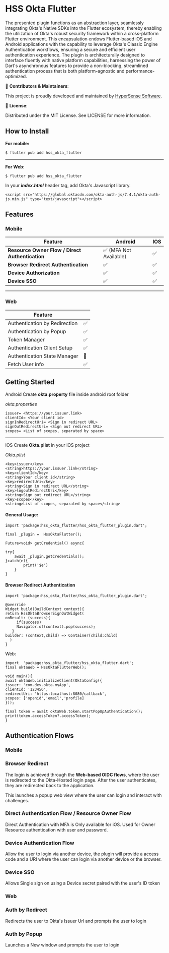 

# HSS Okta Flutter

The presented plugin functions as an abstraction layer, seamlessly integrating Okta's Native SDKs into the Flutter ecosystem, thereby enabling the utilization of Okta's robust security framework within a cross-platform Flutter environment. This encapsulation endows Flutter-based iOS and Android applications with the capability to leverage Okta's Classic Engine Authentication workflows, ensuring a secure and efficient user authentication experience. The plugin is architecturally designed to interface fluently with native platform capabilities, harnessing the power of Dart's asynchronous features to provide a non-blocking, streamlined authentication process that is both platform-agnostic and performance-optimized.

🤝 **Contributors & Maintainers**:

This project is proudly developed and maintained by [HyperSense Software](https://hypersense-software.com/).

📄 **License**:

Distributed under the MIT License. See LICENSE for more information.


## How to Install

**For mobile:**

    $ flutter pub add hss_okta_flutter
---
**For Web:**

    $ flutter pub add hss_okta_flutter
In your ***index.html*** header tag, add Okta's Javascript library.

    <script src="https://global.oktacdn.com/okta-auth-js/7.4.1/okta-auth-js.min.js" type="text/javascript"></script>


## Features

### Mobile
Feature | Android | IOS |
|--|--|--|
|**Resource Owner Flow / Direct Authentication**| ✅ (MFA Not Available)| ✅ |
|**Browser Redirect Authentication**|✅|✅|
|**Device Authorization**|✅|✅|
|**Device SSO**|✅|✅|
---
  ### Web
  
|Feature  |  |
|--|--|
|Authentication by Redirection|✅|
|Authentication by Popup|✅|
|Token Manager|✅|
|Authentication Client Setup|✅|
|Authentication State Manager|🚧|
|Fetch User info|✅|

  

## Getting Started
Android
Create **okta.property** file inside android root folder

*okta.properties*

    issuer= <https://your.issuer.link>
    clientId= <Your client id>
    signInRedirectUri= <Sign in redirect URL>
    signOutRedirectUri= <Sign out redirect URL>
    scopes= <List of scopes, separated by space>
---
IOS
Create **Okta.plist** in your iOS project

*Okta.plist*

    <key>issuer</key>
    <string>https://your.issuer.link</string>
    <key>clientId</key>
    <string>Your client id</string>
    <key>redirectUri</key>
    <string>Sign in redirect URL</string>
    <key>logoutRedirectUri</key>
    <string>Sign out redirect URL</string>
    <key>scopes</key>
    <string>List of scopes, separated by space</string>


#### General Usage:

    import 'package:hss_okta_flutter/hss_okta_flutter_plugin.dart';

    final _plugin =  HssOktaFlutter();
    
    Future<void> getCredential() async{
    
    try{
	    await _plugin.getCredentials();
    }catch(e){
		    print('$e')
	    }
    }

#### Browser Redirect Authentication

    import 'package:hss_okta_flutter/hss_okta_flutter_plugin.dart';

    @override
    Widget build(BuildContext context){
    return HssOktaBrowserSignOutWidget(
    onResult: (success){
         if(success)
         Navigator.of(context).pop(success);
       }
    builder: (context,child) => Container(child:child)
      )
    }

Web:

    import  'package:hss_okta_flutter/hss_okta_flutter.dart';
    final oktaWeb = HssOktaFlutterWeb();
    
    void main(){
    await oktaWeb.initializeClient(OktaConfig({
    issuer: 'com.dev.okta.myApp',
    clientId: '123456',
    redirectUri: 'https:localhost:8080/callback',
    scopes: ['openid','email','profile]
    }));
    
    final token = await oktaWeb.token.startPopUpAuthentication();
    print(token.accessToken?.accessToken);
    }


## Authentication Flows

### Mobile

### Browser Redirect
The login is achieved through the **Web-based OIDC flows**, where the user is redirected to the Okta-Hosted login page. After the user authenticates, they are redirected back to the application.

This launches a popup web view where the user can login and interact with challenges.

### Direct Authentication Flow  / Resource Owner Flow
Direct Authentication with MFA is Only available for iOS.
Used for Owner Resource authentication with user and password.

### Device Authentication Flow
Allow the user to login via another device, the plugin will provide a access code and a URI where the user can login via another device or the browser.

### Device SSO 
Allows Single sign on using a Device secret paired with the user's ID token

### Web

### Auth by Redirect
Redirects the user to Okta's Issuer Url and prompts the user to login

### Auth by Popup
Launches a New window and prompts the user to login
